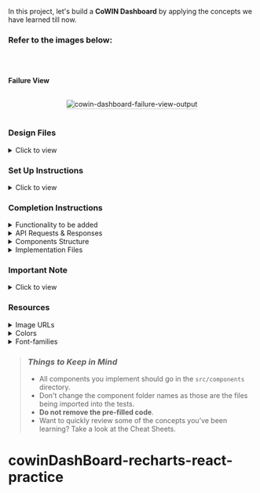 In this project, let's build a **CoWIN Dashboard** by applying the concepts we have learned till now.

### Refer to the images below:

<br/>
<div style="text-align: center;">
    <img src="https://assets.ccbp.in/frontend/content/react-js/cowin-dashbaord-output.gif" alt="" style="max-width:70%;box-shadow:0 2.8px 2.2px rgba(0, 0, 0, 0.12)">
</div>
<br/>

**Failure View**

<br/>
<div style="text-align: center;">
    <img src="https://assets.ccbp.in/frontend/content/react-js/cowin-dashbaord-failure-view-output.gif" alt="cowin-dashboard-failure-view-output" style="max-width:70%;box-shadow:0 2.8px 2.2px rgba(0, 0, 0, 0.12)">
</div>
<br/>

### Design Files

<details>
<summary>Click to view</summary>

- [Extra Large Devices (Size >= 1200px) - Success View](https://assets.ccbp.in/frontend/content/react-js/cowin-dashboard-xl-output.png)
- [Extra Large Devices (Size >= 1200px) - Failure View](https://assets.ccbp.in/frontend/content/react-js/cowin-dashbaord-xl-failure-view-output.png)

</details>

### Set Up Instructions

<details>
<summary>Click to view</summary>

- Download dependencies by running `npm install`
- Start up the app using `npm start`
</details>

### Completion Instructions

<details>
<summary>Functionality to be added</summary>
<br/>

The app must have the following functionalities

- When the page is opened,
  - An HTTP GET request should be made to **covidVaccinationDataApiUrl**
  - **_loader_** should be displayed while the HTTP request is fetching the data
  - After the data is fetched successfully, the response received should be displayed using different charts from `recharts`
  - The last 7 days vaccination data should be displayed using the `BarChart` component from `recharts`
  - The data for vaccination by gender and vaccination by age should be displayed as two different pie charts using the `PieChart` component from `recharts`
  - If the HTTP GET request made is unsuccessful, then the [FailureView](https://assets.ccbp.in/frontend/react-js/api-failure-view.png) should be displayed

</details>

<details>

<summary>API Requests & Responses</summary>
<br/>

**covidVaccinationDataApiUrl**

#### API: `https://apis.ccbp.in/covid-vaccination-data`

#### Method: `GET`

#### Description:

Returns a response containing the list of Products

#### Success Response

```json
{
  "last_7_days_vaccination": [
    {
      "vaccine_date": "30th Jul",
      "dose_1": 3757930,
      "dose_2": 1817805
    },
    ...
  ],
  "vaccination_by_age": [
    {
      "age": "18-44",
      "count": 482792375
    },
    ...
  ],
  "vaccination_by_gender": [
    {
      "count": 4809680,
      "gender": "Male"
    },
    ...
  ]
}
```

</details>

<details>
<summary>Components Structure</summary>

<br/>
<div style="text-align: center;">
    <img src="https://assets.ccbp.in/frontend/content/react-js/cowin-dashbaord-component-structure-breakdown.png" alt="component-breakdown-structure" style="max-width:100%;box-shadow:0 2.8px 2.2px rgba(0, 0, 0, 0.12)">
</div>
<br/>

</details>

<details>
<summary>Implementation Files</summary>
<br/>

Use these files to complete the implementation:

- `src/components/CowinDashboard/index.js`
- `src/components/CowinDashboard/index.css`
- `src/components/VaccinationCoverage/index.js`
- `src/components/VaccinationCoverage/index.css`
- `src/components/VaccinationByGender/index.js`
- `src/components/VaccinationByGender/index.css`
- `src/components/VaccinationByAge/index.js`
- `src/components/VaccinationByAge/index.css`

</details>

### Important Note

<details>
<summary>Click to view</summary>

<br/>

**The following instructions are required for the tests to pass**

- Wrap the Loader component with an HTML container element and add the `data-testid` attribute value as `loader` to it

  ```jsx
  <div data-testid="loader">
    <Loader type="ThreeDots" color="#ffffff" height={80} width={80} />
  </div>
  ```

- Provide `width` and `height` to the respective chart component to make the charts visible on the page <br> For example:

  ```jsx
  <BarChart width={1000} height={300} />
  ```

  - Provide `width` and `height` as **number**

  - Achieve this CoWIN Dashboard on desktop devices. You can try different charts provided by the `recharts` package with customized data

</details>

### Resources

<details>
<summary>Image URLs</summary>

- [https://assets.ccbp.in/frontend/react-js/api-failure-view.png](https://assets.ccbp.in/frontend/react-js/api-failure-view.png) alt should be **failure view**
- [https://assets.ccbp.in/frontend/react-js/cowin-logo.png](https://assets.ccbp.in/frontend/react-js/cowin-logo.png) alt should be **website logo**

</details>

<details>
<summary>Colors</summary>

<br/>

<div style="background-color: #161625; width: 150px; padding: 10px; color: white">Hex: #161625</div>
<div style="background-color: #2cc6c6; width: 150px; padding: 10px; color: black">Hex: #2cc6c6</div>
<div style="background-color: #cbd5e1; width: 150px; padding: 10px; color: black">Hex: #cbd5e1</div>
<div style="background-color: #ffffff; width: 150px; padding: 10px; color: black">Hex: #ffffff</div>
<div style="background-color: #1c1c2b; width: 150px; padding: 10px; color: white">Hex: #1c1c2b</div>
<div style="background-color: #2d87bb; width: 150px; padding: 10px; color: black">Hex: #2d87bb</div>
<div style="background-color: #a3df9f; width: 150px; padding: 10px; color: black">Hex: #a3df9f</div>
<div style="background-color: #64c2a6; width: 150px; padding: 10px; color: black">Hex: #64c2a6</div>
<div style="background-color: #94a3b8; width: 150px; padding: 10px; color: black">Hex: #94a3b8</div>
<div style="background-color: #f54394; width: 150px; padding: 10px; color: black">Hex: #f54394</div>
<div style="background-color: #5a8dee; width: 150px; padding: 10px; color: black">Hex: #5a8dee</div>
<div style="background-color: #2cc6c6; width: 150px; padding: 10px; color: black">Hex: #2cc6c6</div>
<div style="background-color: #6c757d; width: 150px; padding: 10px; color: black">Hex: #6c757d</div>
<div style="background-color: #5a8dee; width: 150px; padding: 10px; color: black">Hex: #5a8dee</div>

</details>

<details>
<summary>Font-families</summary>

- Roboto

</details>

> ### _Things to Keep in Mind_
>
> - All components you implement should go in the `src/components` directory.
> - Don't change the component folder names as those are the files being imported into the tests.
> - **Do not remove the pre-filled code**.
> - Want to quickly review some of the concepts you’ve been learning? Take a look at the Cheat Sheets.
# cowinDashBoard-recharts-react-practice
